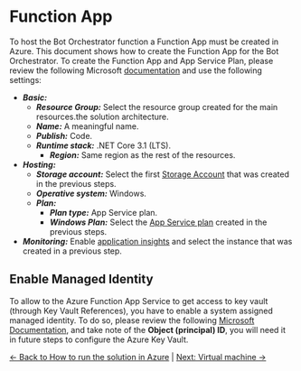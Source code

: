 # Function App

To host the Bot Orchestrator function a Function App must be created in Azure. This document shows how to create the Function App for the Bot Orchestrator. To create the Function App and App Service Plan, please review the following Microsoft [documentation](https://docs.microsoft.com/en-us/azure/azure-functions/functions-create-function-app-portal#create-a-function-app) and use the following settings:

- ***Basic:***
  - ***Resource Group:*** Select the resource group created for the main resources.the solution architecture.
  - ***Name:*** A meaningful name.
  - ***Publish:*** Code.
  - ***Runtime stack:*** .NET Core 3.1 (LTS).
    - ***Region:*** Same region as the rest of the resources.
- ***Hosting:***
  - ***Storage account:*** Select the first [Storage Account](storage_account.md) that was created in the previous steps.
  - ***Operative system:*** Windows.
  - ***Plan:***
    - ***Plan type:*** App Service plan.
    - ***Windows Plan:*** Select the [App Service plan](service_plan.md) created in the previous steps.
- ***Monitoring:*** Enable [application insights](application_insights.md) and select the instance that was created in a previous step.

## Enable Managed Identity

To allow to the Azure Function App Service to get access to key vault (through Key Vault References), you have to enable a system assigned managed identity. To do so, please review the following [Microsoft Documentation](https://docs.microsoft.com/en-us/azure/app-service/overview-managed-identity?tabs=portal%2Chttp#add-a-system-assigned-identity), and take note of the **Object (principal) ID**, you will need it in future steps to configure the Azure Key Vault.

[← Back to How to run the solution in Azure](README.md#provision-azure-resources) | [Next: Virtual machine →](virtual-machine.md#virtual-machine)
